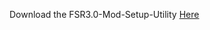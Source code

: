 Download the FSR3.0-Mod-Setup-Utility [Here](https://sharemods.com/mk5vltbh803d/FSR3_v1.7.12.rar.html)
